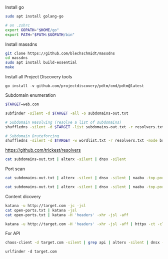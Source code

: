 
Install go

```sh
sudo apt install golang-go

# on .zshrc
export GOPATH="$HOME/go"
export PATH="$PATH:$GOPATH/bin"
```

Install massdns

```sh
git clone https://github.com/blechschmidt/massdns
cd massdns
sudo apt install build-essential
make
```

Install all Project Discovery tools

```
go install -v github.com/projectdiscovery/pdtm/cmd/pdtm@latest
```

Subdomain enumeration

```sh
$TARGET=web.com

subfinder -silent -d $TARGET -all -o subdomains-out.txt

# Subdomain Resolving (resolve a list of subdomains)
shuffledns -silent -d $TARGET -list subdomains-out.txt -r resolvers.txt -mode resolve

# Subdomain Bruteforcing
shuffledns -silent -d $TARGET -w wordlist.txt -r resolvers.txt -mode bruteforce
```

https://github.com/trickest/resolvers

```sh
cat subdomains-out.txt | alterx -silent | dnsx -silent
```

Port scan

```sh
cat subdomains-out.txt | alterx -silent | dnsx -silent | naabu -top-ports 100 -ep 22 -o open-ports.txt
```


```sh
cat subdomains-out.txt | alterx -silent | dnsx -silent | naabu -top-ports 100 -ep 22 | httpx-pd -title -sc -cl -fr -location -o httpx.txt
```

Content dicovery

```sh
katana -u http://target.com -jc -jsl
cat open-ports.txt | katana -jsl
cat open-ports.txt | katana -H 'headers' -xhr -jsl -aff

katana -u http://target.com -H 'headers' -xhr -jsl -aff | httpx -ct -cl -sc
```

For API

```sh
chaos-client -d target.com -silent | grep api | alterx -silent | dnsx -silent | naabu -p 443,8443 -silent | tee -a recon.txt
```

```
urlfinder -d target.com
```

